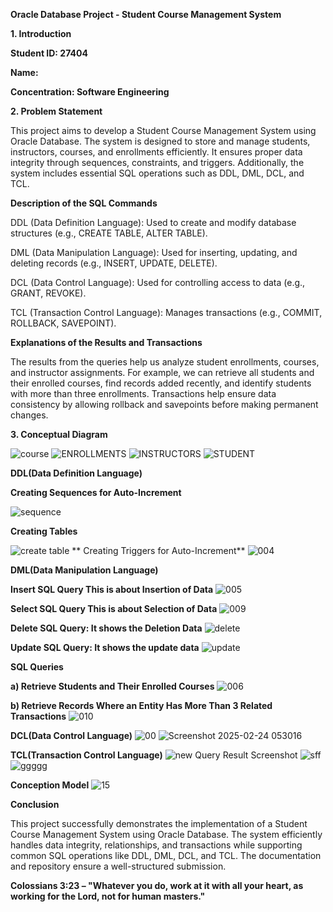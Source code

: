 **Oracle Database Project - Student Course Management System**

**1. Introduction**

**Student ID: 27404**

**Name:**

**Concentration: Software Engineering**

**2. Problem Statement**

This project aims to develop a Student Course Management System using Oracle Database. The system is designed to store and manage students, instructors, courses, and enrollments efficiently. It ensures proper data integrity through sequences, constraints, and triggers. Additionally, the system includes essential SQL operations such as DDL, DML, DCL, and TCL.


 **Description of the SQL Commands**

DDL (Data Definition Language): Used to create and modify database structures (e.g., CREATE TABLE, ALTER TABLE).

DML (Data Manipulation Language): Used for inserting, updating, and deleting records (e.g., INSERT, UPDATE, DELETE).

DCL (Data Control Language): Used for controlling access to data (e.g., GRANT, REVOKE).

TCL (Transaction Control Language): Manages transactions (e.g., COMMIT, ROLLBACK, SAVEPOINT).

**Explanations of the Results and Transactions**

The results from the queries help us analyze student enrollments, courses, and instructor assignments. For example, we can retrieve all students and their enrolled courses, find records added recently, and identify students with more than three enrollments. Transactions help ensure data consistency by allowing rollback and savepoints before making permanent changes.

**3. Conceptual Diagram**

![course](https://github.com/user-attachments/assets/75efa231-1c12-453b-bb1b-a2fad9914111)
![ENROLLMENTS](https://github.com/user-attachments/assets/1b69a47c-c9ad-4ac2-95c8-ce92d2556f85)
![INSTRUCTORS](https://github.com/user-attachments/assets/a92f7144-d555-433f-9a16-76f5ba5ec170)
![STUDENT ](https://github.com/user-attachments/assets/b68181ac-021d-4dd0-aefe-3815d8a13775)

**DDL(Data Definition Language)**

**Creating Sequences for Auto-Increment**

![sequence](https://github.com/user-attachments/assets/7a33f019-dab3-41a6-8d6b-006553e7d4b5)

 **Creating Tables**
 
 ![create table](https://github.com/user-attachments/assets/14abac5c-4030-4f5a-8dde-8560ebbe97c1)
** Creating Triggers for Auto-Increment**
 ![004](https://github.com/user-attachments/assets/a055edad-39e9-45c2-8ed4-2ee436dcb888)
 
 **DML(Data Manipulation Language)**

**Insert SQL Query This is about Insertion of Data**
![005](https://github.com/user-attachments/assets/cc4ee695-4121-45e5-b961-f5d6f515f159)

**Select SQL Query This is about Selection of Data**
![009](https://github.com/user-attachments/assets/feddc7b5-5475-4f3c-ac18-c3b3839f762b)

**Delete SQL Query: It shows the Deletion Data**
![delete](https://github.com/user-attachments/assets/f58cdac0-7f31-40a7-b4d4-e8ab0c99c0e7)

**Update SQL Query: It shows the update  data**
![update ](https://github.com/user-attachments/assets/d10dacae-31d4-4796-9458-7034c87936f2)

**SQL Queries**

**a) Retrieve Students and Their Enrolled Courses**
![006](https://github.com/user-attachments/assets/85f1ee54-a865-45b2-80f8-18235fb5c25a)

**b) Retrieve Records Where an Entity Has More Than 3 Related Transactions**
![010](https://github.com/user-attachments/assets/af654eb3-6647-438e-b12c-4c32be35020f)

**DCL(Data Control Language)**
![00](https://github.com/user-attachments/assets/6b60f109-b9c0-49ca-a1fe-e56a54f7c88d)
![Screenshot 2025-02-24 053016](https://github.com/user-attachments/assets/699ac7fd-1305-4dc9-b1e0-f62f409b4cbb)

**TCL(Transaction Control Language)**
![new](https://github.com/user-attachments/assets/d80e31a1-0097-438d-9436-09fbdb26bb3c)
Query Result Screenshot
![sff](https://github.com/user-attachments/assets/56453c36-9f6c-4f16-bc61-087e92138d66)
![ggggg](https://github.com/user-attachments/assets/2b59bad7-b596-49cd-8043-02e7b5f95947)

**Conception Model**
![15](https://github.com/user-attachments/assets/36d53920-e4b0-43d0-8832-3d307036e849)

**Conclusion**

This project successfully demonstrates the implementation of a Student Course Management System using Oracle Database. The system efficiently handles data integrity, relationships, and transactions while supporting common SQL operations like DDL, DML, DCL, and TCL. The documentation and repository ensure a well-structured submission.



**Colossians 3:23 – "Whatever you do, work at it with all your heart, as working for the Lord, not for human masters."**
